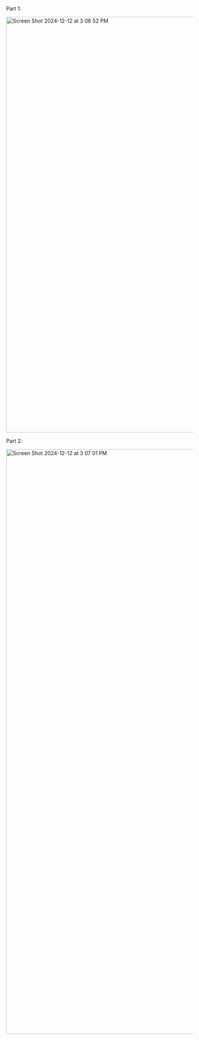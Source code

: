 Part 1:

<img width="1119" alt="Screen Shot 2024-12-12 at 3 06 52 PM" src="https://github.com/user-attachments/assets/bdf7045d-6025-4eeb-8217-ed0c9c993fb4" />

Part 2:

<img width="1574" alt="Screen Shot 2024-12-12 at 3 07 01 PM" src="https://github.com/user-attachments/assets/88c19167-2c4c-45f9-a199-337de9517835" />
